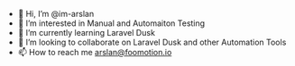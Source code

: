 - 👋 Hi, I’m @im-arslan
- 👀 I’m interested in Manual and Automaiton Testing
- 🌱 I’m currently learning Laravel Dusk
- 💞️ I’m looking to collaborate on Laravel Dusk and other Automation Tools
- 📫 How to reach me arslan@foomotion.io

<!---
im-arslan/im-arslan is a ✨ special ✨ repository because its `README.md` (this file) appears on your GitHub profile.
You can click the Preview link to take a look at your changes.
--->
